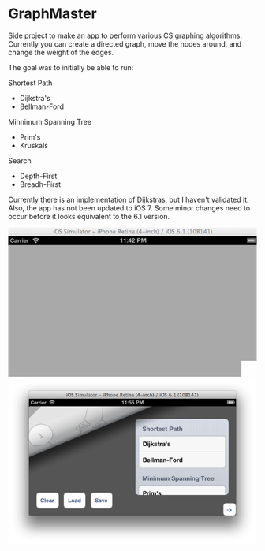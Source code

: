 GraphMaster
===========

Side project to make an app to perform various CS graphing algorithms.  Currently you can create a directed graph, move the nodes around, and change the weight of the edges.

The goal was to initially be able to run:

Shortest Path
- Dijkstra's
- Bellman-Ford

Minnimum Spanning Tree
- Prim's
- Kruskals

Search
- Depth-First
- Breadh-First

Currently there is an implementation of Dijkstras, but I haven't validated it.  Also, the app has not been updated to iOS 7.  Some minor changes need to occur before it looks equivalent to the 6.1 version.

![Alt text](/example.gif?raw=true "GIF example creating a graph")
![Alt text](/screenshot.png?raw=true "Screenshot of the sort menus")

